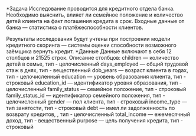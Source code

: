 *Задача
Исследование проводится для кредитного отдела банка. Необходимо выяснить, влияет ли семейное положение и количество детей клиента на факт погашения кредита в срок. Входные данные от банка — статистика о платёжеспособности клиентов.

Результаты исследования будут учтены при построении модели кредитного скоринга — системы оценки способности возможного заёмщика вернуть кредит.
*Данные
Данные включают в себя 12 столбцов и 21525 строк. Описание столбцов:
children — количество детей в семье, тип - целочисленный
days_employed — общий трудовой стаж в днях, тип - вещественный
dob_years — возраст клиента в годах, тип - целочисленный
education — уровень образования клиента, тип - строковый
education_id — идентификатор уровня образования, тип - целочисленный
family_status — семейное положение, тип - строковый
family_status_id — идентификатор семейного положения, тип - целочисленный
gender — пол клиента, тип - строковый
income_type — тип занятости, тип - строковый
debt — имел ли задолженность по возврату кредитов, , тип - целочисленный
total_income — ежемесячный доход, тип - вещественный
purpose — цель получения кредита, тип - строковый
